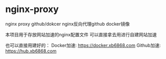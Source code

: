 # nginx-proxy
nginx proxy github/dokcer nginx反向代理github docker镜像

本项目用于存放网站加速的nginx配置文件
可以直接拿去用进行自建网站加速

也可以直接用建好的：
Docker加速: https://docker.xb6868.com
Github加速: https://hub.xb6868.com
